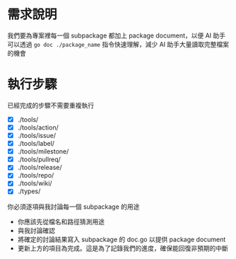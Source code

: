 # 需求說明

我們要為專案裡每一個 subpackage 都加上 package document，以便 AI 助手可以透過 `go doc ./package_name` 指令快速理解，減少 AI 助手大量讀取完整檔案的機會

# 執行步驟

已經完成的步驟不需要重複執行

- [x] ./tools/
- [x] ./tools/action/
- [x] ./tools/issue/
- [x] ./tools/label/
- [x] ./tools/milestone/
- [x] ./tools/pullreq/
- [x] ./tools/release/
- [x] ./tools/repo/
- [x] ./tools/wiki/
- [x] ./types/

你必須逐項與我討論每一個 subpackage 的用途
  - 你應該先從檔名和路徑猜測用途
  - 與我討論確認
  - 將確定的討論結果寫入 subpackage 的 doc.go 以提供 package document
  - 更新上方的項目為完成。這是為了記錄我們的進度，確保能回復非預期的中斷
